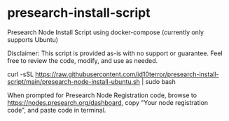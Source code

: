 # presearch-install-script
Presearch Node Install Script using docker-compose (currently only supports Ubuntu)

Disclaimer: This script is provided as-is with no support or guarantee. Feel free to review the code, modify, and use as needed.


curl -sSL https://raw.githubusercontent.com/id10terror/presearch-install-script/main/presearch-node-install-ubuntu.sh | sudo bash



When prompted for Presearch Node Registration code, browse to https://nodes.presearch.org/dashboard, copy "Your node registration code", and paste code in terminal.
